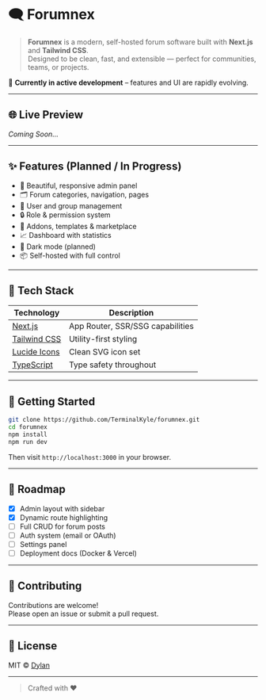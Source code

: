 # 🗨️ Forumnex

> **Forumnex** is a modern, self-hosted forum software built with **Next.js** and **Tailwind CSS**.  
> Designed to be clean, fast, and extensible — perfect for communities, teams, or projects.

🚧 **Currently in active development** – features and UI are rapidly evolving.

---

## 🌐 Live Preview

_Coming Soon..._

---

## ✨ Features (Planned / In Progress)

- 🧭 Beautiful, responsive admin panel
- 🗂️ Forum categories, navigation, pages
- 👥 User and group management
- 🔒 Role & permission system
- 🧩 Addons, templates & marketplace
- 📈 Dashboard with statistics
- 🌙 Dark mode (planned)
- 📦 Self-hosted with full control

---

## 🧰 Tech Stack

| Technology     | Description                           |
|----------------|---------------------------------------|
| [Next.js](https://nextjs.org) | App Router, SSR/SSG capabilities        |
| [Tailwind CSS](https://tailwindcss.com) | Utility-first styling              |
| [Lucide Icons](https://lucide.dev) | Clean SVG icon set                  |
| [TypeScript](https://www.typescriptlang.org/) | Type safety throughout             |

---

## 🚀 Getting Started

```bash
git clone https://github.com/TerminalKyle/forumnex.git
cd forumnex
npm install
npm run dev
```

Then visit `http://localhost:3000` in your browser.

---

## 🧪 Roadmap

- [x] Admin layout with sidebar
- [x] Dynamic route highlighting
- [ ] Full CRUD for forum posts
- [ ] Auth system (email or OAuth)
- [ ] Settings panel
- [ ] Deployment docs (Docker & Vercel)

---

## 🤝 Contributing

Contributions are welcome!  
Please open an issue or submit a pull request.

---

## 📜 License

MIT © [Dylan](https://github.com/your-username)

---

> Crafted with ❤️
